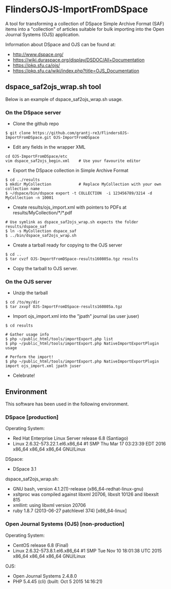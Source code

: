 # FlindersOJS-ImportFromDSpace

A tool for transforming a collection of DSpace Simple Archive Format (SAF)
items into a "collection" of articles suitable for bulk importing into the
Open Journal Systems (OJS) application.

Information about DSpace and OJS can be found at:
- http://www.dspace.org/
- https://wiki.duraspace.org/display/DSDOC/All+Documentation
- https://pkp.sfu.ca/ojs/
- https://pkp.sfu.ca/wiki/index.php?title=OJS_Documentation


## dspace_saf2ojs_wrap.sh tool

Below is an example of dspace_saf2ojs_wrap.sh usage.

### On the DSpace server

- Clone the github repo
```
$ git clone https://github.com/grantj-re3/FlindersOJS-ImportFromDSpace.git OJS-ImportFromDSpace
```

- Edit any fields in the wrapper XML
```
cd OJS-ImportFromDSpace/etc
vim dspace_saf2ojs_begin.xml	# Use your favourite editor
```

- Export the DSpace collection in Simple Archive Format
```
$ cd ../results
$ mkdir MyCollection            # Replace MyCollection with your own collection name
$ ~/dspace/bin/dspace export -t COLLECTION  -i 123456789/3214 -d MyCollection -n 10001
```

- Create results/ojs_import.xml with pointers to PDFs at results/MyCollection/\*/\*.pdf
```
# Use symlink as dspace_saf2ojs_wrap.sh expects the folder results/dspace_saf
$ ln -s MyCollection dspace_saf
$ ../bin/dspace_saf2ojs_wrap.sh
```

- Create a tarball ready for copying to the OJS server
```
$ cd ..
$ tar cvzf OJS-ImportFromDSpace-results160805a.tgz results
```

- Copy the tarball to OJS server.

### On the OJS server

- Unzip the tarball
```
$ cd /to/my/dir
$ tar zxvpf OJS-ImportFromDSpace-results160805a.tgz
```

- Import ojs_import.xml into the "jpath" journal (as user juser)
```
$ cd results

# Gather usage info
$ php ~/public_html/tools/importExport.php list
$ php ~/public_html/tools/importExport.php NativeImportExportPlugin usage

# Perform the import!
$ php ~/public_html/tools/importExport.php NativeImportExportPlugin import ojs_import.xml jpath juser
```

- Celebrate!

## Environment

This software has been used in the following environment.

### DSpace [production]

Operating System:
- Red Hat Enterprise Linux Server release 6.8 (Santiago)
- Linux 2.6.32-573.22.1.el6.x86_64 #1 SMP Thu Mar 17 03:23:39 EDT 2016 x86_64 x86_64 x86_64 GNU/Linux

DSpace:
- DSpace 3.1

dspace_saf2ojs_wrap.sh:
- GNU bash, version 4.1.2(1)-release (x86_64-redhat-linux-gnu)
- xsltproc was compiled against libxml 20706, libxslt 10126 and libexslt 815
- xmllint: using libxml version 20706
- ruby 1.8.7 (2013-06-27 patchlevel 374) [x86_64-linux]

### Open Journal Systems (OJS) [non-production]

Operating System:
- CentOS release 6.8 (Final)
- Linux 2.6.32-573.8.1.el6.x86_64 #1 SMP Tue Nov 10 18:01:38 UTC 2015 x86_64 x86_64 x86_64 GNU/Linux

OJS:
- Open Journal Systems 2.4.8.0
- PHP 5.4.45 (cli) (built: Oct  5 2015 14:16:21)

